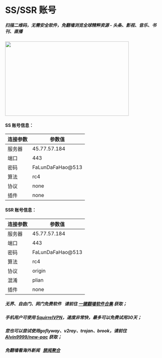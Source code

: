 # SS/SSR 账号 

##### 扫描二维码，无需安全软件，免翻墙浏览全球精粹资源 - 头条、影视、音乐、书刊、直播
<img src="http://gfw-breaker.win/videos/ogate.jpg" width="400px" height="240px"/>

#### SS 账号信息：

| 连接参数 | 参数值 |
|---|---|
| 服务器 | 45.77.57.184 |
| 端口 | 443 |
| 密码 | FaLunDaFaHao@513 |
| 算法 | rc4 |
| 协议 | none |
| 插件 | none |

#### SSR 账号信息：

| 连接参数 | 参数值 |
|---|---|
| 服务器 | 45.77.57.184 |
| 端口 | 443 |
| 密码 | FaLunDaFaHao@513 |
| 算法 | rc4 |
| 协议 | origin |
| 混淆 | plian |
| 插件 | none |

##### 无界、自由门、网门免费软件 &nbsp; 请前往 [一键翻墙软件合集](https://github.com/gfw-breaker/nogfw/blob/master/README.md) 获取；

##### 手机用户可使用 [SquirrelVPN](https://github.com/gfw-breaker/ssr-accounts/blob/master/resources/squirrelvpn.md)，速度非常快，最多可以免费试用30天； 

##### 您也可以尝试使用goflyway、v2ray、trojan、brook，请前往 [Alvin9999/new-pac](https://github.com/Alvin9999/new-pac/wiki) 获取；

##### 免翻墙看海外新闻 &nbsp; [禁闻聚合](https://github.com/gfw-breaker/banned-news3/blob/master/README.md?a01)


<img src='http://gfw-breaker.win/ssr-centos7.md' width='0px' height='0px'/>


